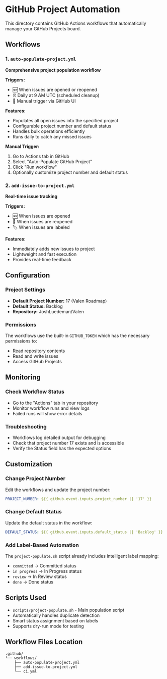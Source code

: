# GitHub Project Automation

This directory contains GitHub Actions workflows that automatically manage your GitHub Projects board.

## Workflows

### 1. `auto-populate-project.yml`
**Comprehensive project population workflow**

**Triggers:**
- 🆕 When issues are opened or reopened
- ⏰ Daily at 9 AM UTC (scheduled cleanup)
- 🔄 Manual trigger via GitHub UI

**Features:**
- Populates all open issues into the specified project
- Configurable project number and default status
- Handles bulk operations efficiently
- Runs daily to catch any missed issues

**Manual Trigger:**
1. Go to Actions tab in GitHub
2. Select "Auto-Populate GitHub Project"
3. Click "Run workflow"
4. Optionally customize project number and default status

### 2. `add-issue-to-project.yml`
**Real-time issue tracking**

**Triggers:**
- 🆕 When issues are opened
- 🔄 When issues are reopened  
- 🏷️ When issues are labeled

**Features:**
- Immediately adds new issues to project
- Lightweight and fast execution
- Provides real-time feedback

## Configuration

### Project Settings
- **Default Project Number:** 17 (Valen Roadmap)
- **Default Status:** Backlog
- **Repository:** JoshLuedeman/Valen

### Permissions
The workflows use the built-in `GITHUB_TOKEN` which has the necessary permissions to:
- Read repository contents
- Read and write issues
- Access GitHub Projects

## Monitoring

### Check Workflow Status
- Go to the "Actions" tab in your repository
- Monitor workflow runs and view logs
- Failed runs will show error details

### Troubleshooting
- Workflows log detailed output for debugging
- Check that project number 17 exists and is accessible
- Verify the Status field has the expected options

## Customization

### Change Project Number
Edit the workflows and update the project number:
```yaml
PROJECT_NUMBER: ${{ github.event.inputs.project_number || '17' }}
```

### Change Default Status
Update the default status in the workflow:
```yaml
DEFAULT_STATUS: ${{ github.event.inputs.default_status || 'Backlog' }}
```

### Add Label-Based Automation
The `project-populate.sh` script already includes intelligent label mapping:
- `committed` → Committed status
- `in progress` → In Progress status  
- `review` → In Review status
- `done` → Done status

## Scripts Used

- `scripts/project-populate.sh` - Main population script
- Automatically handles duplicate detection
- Smart status assignment based on labels
- Supports dry-run mode for testing

## Workflow Files Location
```
.github/
└── workflows/
    ├── auto-populate-project.yml
    ├── add-issue-to-project.yml
    └── ci.yml
```
